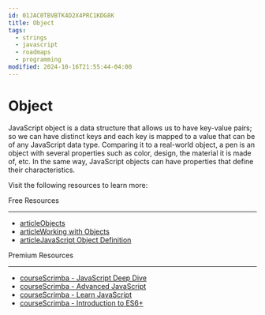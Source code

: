 ```yaml
---
id: 01JAC0TBVBTK4D2X4PRC1KDG8K
title: Object
tags:
  - strings
  - javascript
  - roadmaps
  - programming
modified: 2024-10-16T21:55:44-04:00
---
```

# Object

JavaScript object is a data structure that allows us to have key-value pairs; so we can have distinct keys and each key is mapped to a value that can be of any JavaScript data type. Comparing it to a real-world object, a pen is an object with several properties such as color, design, the material it is made of, etc. In the same way, JavaScript objects can have properties that define their characteristics.

Visit the following resources to learn more:

Free Resources

---

- [articleObjects](https://javascript.info/object)
- [articleWorking with Objects](https://developer.mozilla.org/en-US/docs/Web/JavaScript/Guide/Working_with_Objects)
- [articleJavaScript Object Definition](https://www.w3schools.com/js/js_object_definition.asp)

Premium Resources

---

- [courseScrimba - JavaScript Deep Dive](https://v2.scrimba.com/javascript-deep-dive-c0a?via=roadmap)
- [courseScrimba - Advanced JavaScript](https://v2.scrimba.com/advanced-javascript-c03kpi3kss?via=roadmap)
- [courseScrimba - Learn JavaScript](https://v2.scrimba.com/learn-javascript-c0v?via=roadmap)
- [courseScrimba - Introduction to ES6+](https://v2.scrimba.com/introduction-to-es6-c0t?via=roadmap)